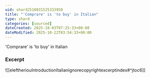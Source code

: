 ```yaml
---
uid: shard2510031525333950
title: "'Comprare' is 'to buy' in Italian"
type: shard
categories: [sourced]
dateCreated: 2025-10-03T07:25:33+00:00
dateModified: 2025-10-22T03:54:33+00:00
---
```

'Comprare' is 'to buy' in Italian
### Excerpt
![[eleftheriouIntroductionItalianignorecopyrightexcerptindex#^jtoc6]]